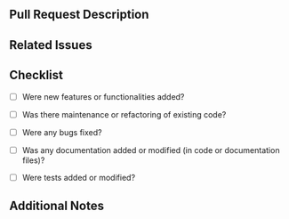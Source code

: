 ## Pull Request Description

<!-- Add a concise description of what this PR accomplishes. -->

## Related Issues

<!-- List any issues related to this PR, if any. -->

## Checklist

- [ ] Were new features or functionalities added?
- [ ] Was there maintenance or refactoring of existing code?
- [ ] Were any bugs fixed?
- [ ] Was any documentation added or modified (in code or documentation files)?
- [ ] Were tests added or modified?


## Additional Notes

<!-- Add any additional information or context that might be relevant to reviewers. -->
